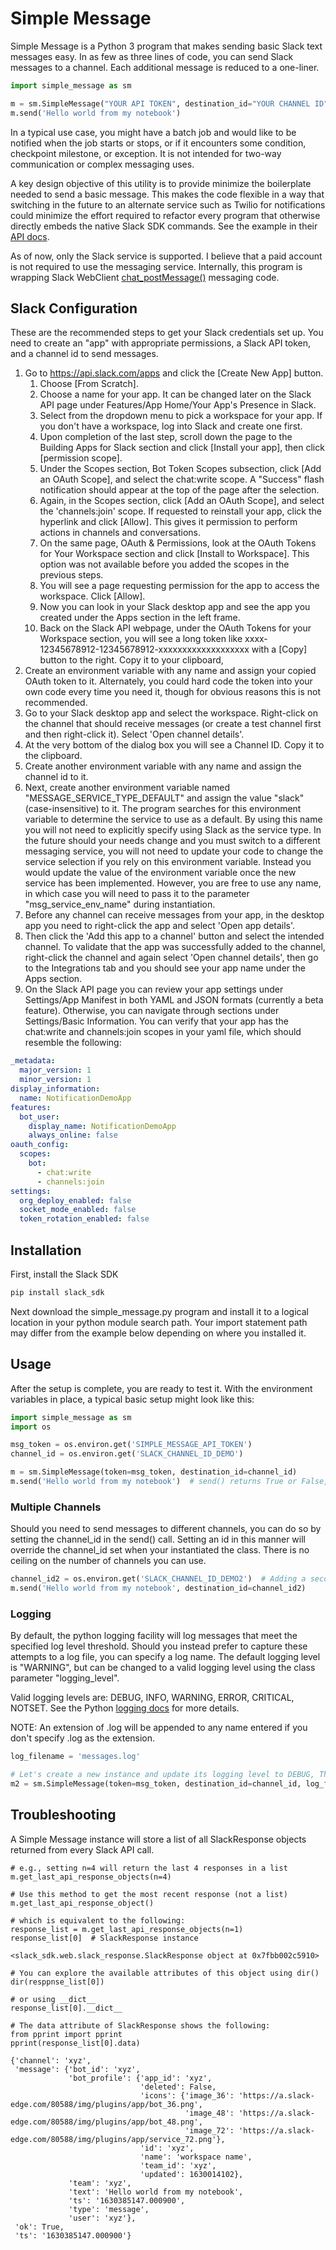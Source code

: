 # Simple Message

Simple Message is a Python 3 program that makes sending basic Slack text messages easy. In as few as three lines of code, you can send Slack messages to a channel. Each additional message is reduced to a one-liner.

```python
import simple_message as sm

m = sm.SimpleMessage("YOUR API TOKEN", destination_id="YOUR CHANNEL ID")
m.send('Hello world from my notebook')

```
In a typical use case, you might have a batch job and would like to be notified when the job starts or stops, or if it encounters some condition, checkpoint milestone, or exception. It is not intended for two-way communication or complex messaging uses.

A key design objective of this utility is to provide minimize the boilerplate needed to send a basic message. This makes the code flexible in a way that switching in the future to an alternate service such as Twilio for notifications could minimize the effort required to refactor every program that otherwise directly embeds the native Slack SDK commands. See the example in their [API docs](https://slack.dev/python-slack-sdk/web/index.html#messaging). 

As of now, only the Slack service is supported. I believe that a paid account is not required to use the messaging service. Internally, this program is wrapping Slack WebClient [chat_postMessage()](https://slack.dev/python-slack-sdk/web/index.html#messaging) messaging code.


## Slack Configuration

These are the recommended steps to get your Slack credentials set up. You need to create an "app" with appropriate permissions, a Slack API token, and a channel id to send messages.
1. Go to https://api.slack.com/apps and click the [Create New App] button.
   1. Choose [From Scratch].
   2. Choose a name for your app. It can be changed later on the Slack API page under Features/App Home/Your App's Presence in Slack.
   3. Select from the dropdown menu to pick a workspace for your app. If you don't have a workspace, log into Slack and create one first.
   4. Upon completion of the last step, scroll down the page to the Building Apps for Slack section and click [Install your app], then click [permission scope].
   5. Under the Scopes section, Bot Token Scopes subsection, click [Add an OAuth Scope], and select the chat:write scope. A "Success" flash notification should appear at the top of the page after the selection.
   6. Again, in the Scopes section, click [Add an OAuth Scope], and select the 'channels:join' scope. If requested to reinstall your app, click the hyperlink and click [Allow]. This gives it permission to perform actions in channels and conversations.
   7. On the same page, OAuth & Permissions, look at the OAuth Tokens for Your Workspace section and click [Install to Workspace]. This option was not available before you added the scopes in the previous steps.
   8. You will see a page requesting permission for the app to access the workspace. Click [Allow].
   9. Now you can look in your Slack desktop app and see the app you created under the Apps section in the left frame.
   10. Back on the Slack API webpage, under the OAuth Tokens for your Workspace section, you will see a long token like xxxx-12345678912-12345678912-xxxxxxxxxxxxxxxxxxx with a [Copy] button to the right. Copy it to your clipboard,
2. Create an environment variable with any name and assign your copied OAuth token to it. Alternately, you could hard code the token into your own code every time you need it, though for obvious reasons this is not recommended.
3. Go to your Slack desktop app and select the workspace. Right-click on the channel that should receive messages (or create a test channel first and then right-click it). Select 'Open channel details'.
4. At the very bottom of the dialog box you will see a Channel ID. Copy it to the clipboard.
5. Create another environment variable with any name and assign the channel id to it.
6. Next, create another environment variable named "MESSAGE_SERVICE_TYPE_DEFAULT" and assign the value "slack" (case-insensitive) to it. The program searches for this environment variable to determine the service to use as a default. By using this name you will not need to explicitly specify using Slack as the service type. In the future should your needs change and you must switch to a different messaging service, you will not need to update your code to change the service selection if you rely on this environment variable. Instead you would update the value of the environment variable once the new service has been implemented. However, you are free to use any name, in which case you will need to pass it to the parameter "msg_service_env_name" during instantiation.
7. Before any channel can receive messages from your app, in the desktop app you need to right-click the app and select 'Open app details'.
8. Then click the 'Add this app to a channel' button and select the intended channel. To validate that the app was successfully added to the channel, right-click the channel and again select 'Open channel details', then go to the Integrations tab and you should see your app name under the Apps section.
9. On the Slack API page you can review your app settings under Settings/App Manifest in both YAML and JSON formats (currently a beta feature). Otherwise, you can navigate through sections under Settings/Basic Information. You can verify that your app has the chat:write and channels:join scopes in your yaml file, which should resemble the following:

```yaml
_metadata:
  major_version: 1
  minor_version: 1
display_information:
  name: NotificationDemoApp
features:
  bot_user:
    display_name: NotificationDemoApp
    always_online: false
oauth_config:
  scopes:
    bot:
      - chat:write
      - channels:join
settings:
  org_deploy_enabled: false
  socket_mode_enabled: false
  token_rotation_enabled: false
```

## Installation
First, install the Slack SDK
```python
pip install slack_sdk
```
Next download the simple_message.py program and install it to a logical location in your python module search path. Your import statement path may differ from the example below depending on where you installed it.

## Usage

After the setup is complete, you are ready to test it. With the environment variables in place, a typical basic setup might look like this:
```python
import simple_message as sm
import os

msg_token = os.environ.get('SIMPLE_MESSAGE_API_TOKEN')
channel_id = os.environ.get('SLACK_CHANNEL_ID_DEMO')

m = sm.SimpleMessage(token=msg_token, destination_id=channel_id)
m.send('Hello world from my notebook')  # send() returns True or False, indicating delivery success
```
### Multiple Channels
Should you need to send messages to different channels, you can do so by setting the channel_id in the send() call. Setting an id in this manner will override the channel_id set when your instantiated the class. There is no ceiling on the number of channels you can use.

```python
channel_id2 = os.environ.get('SLACK_CHANNEL_ID_DEMO2')  # Adding a second channel
m.send('Hello world from my notebook', destination_id=channel_id2)
```

### Logging
By default, the python logging facility will log messages that meet the specified log level threshold. Should you instead prefer to capture these attempts to a log file, you can specify a log name. The default logging level is "WARNING", but can be changed to a valid logging level using the class parameter "logging_level". 

Valid logging levels are: DEBUG, INFO, WARNING, ERROR, CRITICAL, NOTSET. See the Python [logging docs](https://docs.python.org/3/howto/logging.html#basic-logging-tutorial) for more details.

NOTE: An extension of .log will be appended to any name entered if you don't specify .log as the extension.
```python
log_filename = 'messages.log'

# Let's create a new instance and update its logging level to DEBUG, The argument's implementation here is case-insensitive and it should be passed as a str
m2 = sm.SimpleMessage(token=msg_token, destination_id=channel_id, log_filename=log_filename, logging_level='DEBUG')
```

## Troubleshooting
A Simple Message instance will store a list of all SlackResponse objects returned from every Slack API call.
```notebook
# e.g., setting n=4 will return the last 4 responses in a list
m.get_last_api_response_objects(n=4)

# Use this method to get the most recent response (not a list)
m.get_last_api_response_object()  

# which is equivalent to the following:
response_list = m.get_last_api_response_objects(n=1)
response_list[0]  # SlackResponse instance
```
```notebook
<slack_sdk.web.slack_response.SlackResponse object at 0x7fbb002c5910>
```
```notebook
# You can explore the available attributes of this object using dir()
dir(resppnse_list[0])

# or using __dict__
response_list[0].__dict__

# The data attribute of SlackResponse shows the following:
from pprint import pprint
pprint(response_list[0].data)
```
```notebook
{'channel': 'xyz',
 'message': {'bot_id': 'xyz',
             'bot_profile': {'app_id': 'xyz',
                             'deleted': False,
                             'icons': {'image_36': 'https://a.slack-edge.com/80588/img/plugins/app/bot_36.png',
                                       'image_48': 'https://a.slack-edge.com/80588/img/plugins/app/bot_48.png',
                                       'image_72': 'https://a.slack-edge.com/80588/img/plugins/app/service_72.png'},
                             'id': 'xyz',
                             'name': 'workspace name',
                             'team_id': 'xyz',
                             'updated': 1630014102},
             'team': 'xyz',
             'text': 'Hello world from my notebook',
             'ts': '1630385147.000900',
             'type': 'message',
             'user': 'xyz'},
 'ok': True,
 'ts': '1630385147.000900'}
```
